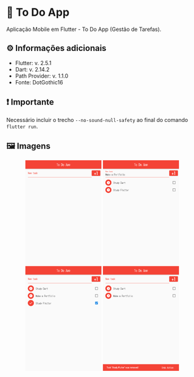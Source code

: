 # 📝 To Do App

Aplicação Mobile em Flutter - To Do App (Gestão de Tarefas).

## ⚙️ Informações adicionais

- Flutter: v. 2.5.1
- Dart: v. 2.14.2
- Path Provider: v. 1.1.0
- Fonte: DotGothic16

## ❗ Importante

Necessário incluir o trecho `--no-sound-null-safety` ao final do comando `flutter run`.

## 🖼️ Imagens

<div align="center">
  <img width="200" alt="Imagem da aplicação" src="./flutter_01.png">
  <img width="200" alt="Imagem da aplicação" src="./flutter_02.png">
</div>
<div align="center">
  <img width="200" alt="Imagem da aplicação" src="./flutter_03.png">
  <img width="200" alt="Imagem da aplicação" src="./flutter_04.png">
</div>
